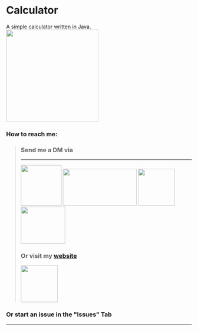 # Calculator
A simple calculator written in Java.
<br>
<img src="https://user-images.githubusercontent.com/71566988/157106892-b5159435-71a3-475e-b0c0-6e5045fb3efe.png" width="250"/>
### How to reach me: <br>

> ### **Send me a DM via** <br>
> ****
>[<img src="https://user-images.githubusercontent.com/71566988/115141308-cb582c00-a03b-11eb-885e-ed3b4773ddbe.gif" width="110" height="110"/>](https://discordapp.com/users/601715164835741696 "Send me a MESSAGE via Discord")
>[<img src="https://media.giphy.com/media/iFgzUCWgxj7B22ik2K/giphy.gif" width="200" height="100"/>](https://www.reddit.com/user/JakeGame3 "Send me a MESSAGE via Reddit") 
>[<img src="https://media.giphy.com/media/ktfqJcs9AVf4HeDLFK/giphy.gif" width="100" height="100"/>](https://twitter.com/BLITZ_TW1TTER "Send me a MESSAGE via Twitter")
>[<img src="https://res.cloudinary.com/practicaldev/image/fetch/s--oRJctm5T--/c_limit%2Cf_auto%2Cfl_progressive%2Cq_66%2Cw_880/https://dev-to-uploads.s3.amazonaws.com/i/ow81dc1olanqq6kfefxl.gif" width="120" height="100"/>](https://dev.to/blitz_dev "Send me a MESSAGE via DEV")<br>
> ### **Or visit my [website](https://jakegame.codes)**
> [<img src="https://media.giphy.com/media/ZgTR3UQ9XAWDvqy9jv/giphy.gif" width="100" height="100"/>](https://jakegame.codes "VIEW MY WEBSITE!")
### Or start an issue in the "Issues" Tab
****

